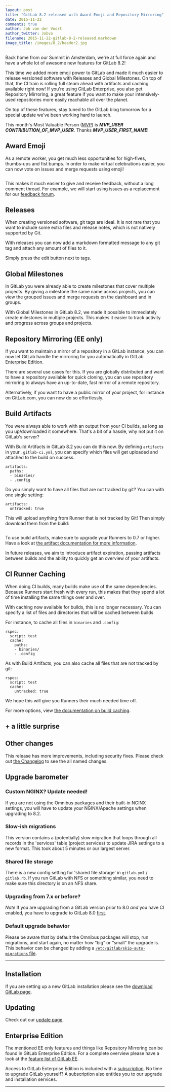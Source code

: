 ```yaml
---
layout: post
title: "GitLab 8.2 released with Award Emoji and Repository Mirroring"
date: 2015-11-22
comments: true
author: Job van der Voort
author_twitter: Jobvo
filename: 2015-11-22-gitlab-8-2-released.markdown
image_title: /images/8_2/header2.jpg
---
```


Back home from our Summit in Amsterdam, we're at full force again and have a
whole lot of awesome new features for GitLab 8.2!

This time we added more emoji power to GitLab and made it much easier to release
versioned software with Releases and Global Milestones. On top of that,
the CI train is rolling full steam ahead with artifacts and caching available
right now!
If you're using GitLab Enterprise, you also get Repository Mirroring, a great
feature if you want to make your intensively-used repositories more easily
reachable all over the planet.

On top of these features, stay tuned to the GitLab blog tomorrow for a special
update we’ve been working hard to launch.

This month's Most Valuable Person ([MVP](https://about.gitlab.com/mvp/)) is ***MVP_USER*** ***CONTRIBUTION_OF_MVP_USER***.
Thanks ***MVP_USER_FIRST_NAME***!

<!--more-->

## Award Emoji

As a remote worker, you get much less opportunities for high-fives, thumbs-ups
and fist bumps. In order to make virtual celebrations easier, you can now
vote on issues and merge requests using emoji!

![]()

This makes it much easier to give and receive feedback, without a long comment thread.
For example, we will start using issues as a replacement for our
[feedback forum](https://feedback.gitlab.com).

## Releases

When creating versioned software, git tags are ideal. It is not rare that you
want to include some extra files and release notes, which is not natively
supported by Git.

With releases you can now add a markdown formatted message to any git tag
and attach any amount of files to it.

Simply press the edit button next to tags.

## Global Milestones

In GitLab you were already able to create milestones that cover multiple
projects. By giving a milestone the same name across projects, you can view the
grouped issues and merge requests on the dashboard and in groups.

With Global Milestones in GitLab 8.2, we made it possible to immediately create
milestones in multiple projects. This makes it easier to track activity and
progress across groups and projects.

## Repository Mirroring (EE only)

If you want to maintain a mirror of a repository in a GitLab instance,
you can now let GitLab handle the mirroring for you automatically in GitLab
Enterprise Edition.

There are several use cases for this. If you are globally distributed and want
to have a repository available for quick cloning, you can use repository mirroring
to always have an up-to-date, fast mirror of a remote repository.

Alternatively, if you want to have a public mirror of your project, for instance
on GitLab.com, you can now do so effortlessly.

## Build Artifacts

You were always able to work with an output from your CI builds,
as long as you up/downloaded it somewhere. That's a bit of a hassle, why not
put it on GitLab's server?

With Build Artifacts in GitLab 8.2 you can do this now. By defining `artifacts`
in your `.gitlab-ci.yml`, you can specify which files will get uploaded and
attached to the build on success.

```
artifacts:
  paths:
  - binaries/
  - .config
```

Do you simply want to have all files that are not tracked by git? You can
with one single setting:

```
artifacts:
  untracked: true
```

This will upload anything from Runner that is not tracked by Git! Then simply
download them from the build:

![]()

To use build artifacts, make sure to upgrade your Runners to 0.7 or higher.
Have a look at
[the artifact documentation for more information](http://doc.gitlab.com/ce/ci/yaml/README.html#artifacts).

In future releases, we aim to introduce artifact expiration, passing artifacts between
builds and the ability to quickly get an overview of your artifacts.

## CI Runner Caching

When doing CI builds, many builds make use of the same dependencies. Because
Runners start fresh with every run, this makes that they spend a lot of time
installing the same things over and over.

With caching now available for builds, this is no longer necessary. You can
specify a list of files and directories that will be cached between builds

For instance, to cache all files in `binaries` and `.config`:

```
rspec:
  script: test
  cache:
    paths:
    - binaries/
    - .config
```

As with Build Artifacts, you can also cache all files that are not tracked by
git:

```
rspec:
  script: test
  cache:
    untracked: true
```

We hope this will give you Runners their much needed time off.

For more options, view [the documentation on build caching](http://doc.gitlab.com/ce/ci/yaml/README.html#cache).

## + a little surprise

## Other changes

This release has more improvements, including security fixes. Please check out [the Changelog](https://gitlab.com/gitlab-org/gitlab-ce/blob/master/CHANGELOG) to see the all named changes.


## Upgrade barometer

### Custom NGINX? Update needed!

If you are not using the Omnibus packages and their built-in NGINX settings,
you will have to update your NGINX/Apache settings when upgrading to 8.2.

### Slow-ish migrations

This version contains a (potentially) slow migration that loops through all
records in the 'services' table (project services) to update JIRA settings to a new format.
This took about 5 minutes or our largest server.

### Shared file storage

There is a new config setting for 'shared file storage' in `gitlab.yml` / `gitlab.rb`.
If you run GitLab with NFS or something similar,
you need to make sure this directory is on an NFS share.

### Upgrading from 7.x or before?

*Note* If you are upgrading from a GitLab version prior to 8.0 *and* you have CI enabled,
you have to upgrade to GitLab 8.0 [first](https://about.gitlab.com/2015/09/22/gitlab-8-0-released/).

### Default upgrade behavior

Please be aware that by default the Omnibus packages will stop, run migrations,
and start again, no matter how “big” or “small” the upgrade is. This behavior
can be changed by adding a [`/etc/gitlab/skip-auto-migrations`
file](http://doc.gitlab.com/omnibus/update/README.html).

- - -

## Installation

If you are setting up a new GitLab installation please see the
[download GitLab page](https://about.gitlab.com/installation/).

## Updating

Check out our [update page](https://about.gitlab.com/update/).

## Enterprise Edition

The mentioned EE only features and things like Repository Mirroring can be found in GitLab Enterprise Edition.
For a complete overview please have a look at the [feature list of GitLab EE](http://www.gitlab.com/gitlab-ee/).

Access to GitLab Enterprise Edition is included with a [subscription](http://www.gitlab.com/pricing/).
No time to upgrade GitLab yourself?
A subscription also entitles you to our upgrade and installation services.

- - -
